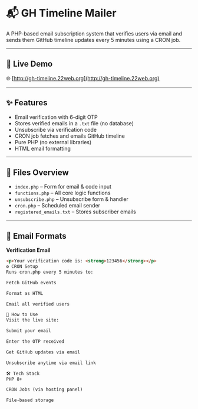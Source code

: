 # 📬 GH Timeline Mailer

A PHP-based email subscription system that verifies users via email and sends them GitHub timeline updates every 5 minutes using a CRON job.

---

## 🔗 Live Demo  
🌐 [http://gh-timeline.22web.org](http://gh-timeline.22web.org)

---

## ✨ Features
- Email verification with 6-digit OTP
- Stores verified emails in a `.txt` file (no database)
- Unsubscribe via verification code
- CRON job fetches and emails GitHub timeline
- Pure PHP (no external libraries)
- HTML email formatting

---

## 📂 Files Overview
- `index.php` – Form for email & code input  
- `functions.php` – All core logic functions  
- `unsubscribe.php` – Unsubscribe form & handler  
- `cron.php` – Scheduled email sender  
- `registered_emails.txt` – Stores subscriber emails  

---

## 📧 Email Formats

**Verification Email**
```html
<p>Your verification code is: <strong>123456</strong></p>
⚙️ CRON Setup
Runs cron.php every 5 minutes to:

Fetch GitHub events

Format as HTML

Email all verified users

🚀 How to Use
Visit the live site:

Submit your email

Enter the OTP received

Get GitHub updates via email

Unsubscribe anytime via email link

🛠 Tech Stack
PHP 8+

CRON Jobs (via hosting panel)

File-based storage

